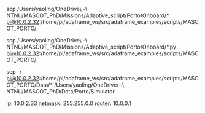 scp /Users/yaoling/OneDrive\ -\ NTNU/MASCOT_PhD/Missions/Adaptive_script/Porto/Onboard/* pi@10.0.2.32:/home/pi/adaframe_ws/src/adaframe_examples/scripts/MASCOT_PORTO/


scp /Users/yaoling/OneDrive\ -\ NTNU/MASCOT_PhD/Missions/Adaptive_script/Porto/Onboard/*.py pi@10.0.2.32:/home/pi/adaframe_ws/src/adaframe_examples/scripts/MASCOT_PORTO/


scp -r pi@10.0.2.32:/home/pi/adaframe_ws/src/adaframe_examples/scripts/MASCOT_PORTO/Data/* /Users/yaoling/OneDrive\ -\ NTNU/MASCOT_PhD/Data/Porto/Simulator

ip: 10.0.2.33
netmask: 255.255.0.0
router: 10.0.0.1
